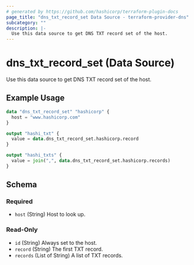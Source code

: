 ```yaml
---
# generated by https://github.com/hashicorp/terraform-plugin-docs
page_title: "dns_txt_record_set Data Source - terraform-provider-dns"
subcategory: ""
description: |-
  Use this data source to get DNS TXT record set of the host.
---
```


# dns_txt_record_set (Data Source)

Use this data source to get DNS TXT record set of the host.

## Example Usage

```terraform
data "dns_txt_record_set" "hashicorp" {
  host = "www.hashicorp.com"
}

output "hashi_txt" {
  value = data.dns_txt_record_set.hashicorp.record
}

output "hashi_txts" {
  value = join(",", data.dns_txt_record_set.hashicorp.records)
}
```

<!-- schema generated by tfplugindocs -->
## Schema

### Required

- `host` (String) Host to look up.

### Read-Only

- `id` (String) Always set to the host.
- `record` (String) The first TXT record.
- `records` (List of String) A list of TXT records.
